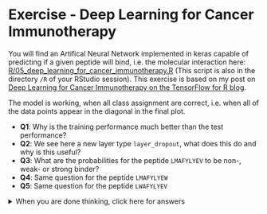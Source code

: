 Exercise - Deep Learning for Cancer Immunotherapy
================

You will find an Artifical Neural Network implemented in keras capable
of predicting if a given peptide will bind, i.e. the molecular
interaction here:
[R/05\_deep\_learning\_for\_cancer\_immunotherapy.R](https://github.com/leonjessen/RPharma2019/blob/master/R/05_deep_learning_for_cancer_immunotherapy.R)
(This script is also in the directory `/R` of your RStudio session).
This exercise is based on my post on [Deep Learning for Cancer
Immunotherapy on the TensorFlow for R
blog](https://blogs.rstudio.com/tensorflow/posts/2018-01-29-dl-for-cancer-immunotherapy/).

The model is working, when all class assignment are correct, i.e. when
all of the data points appear in the diagonal in the final plot.

  - **Q1**: Why is the training performance much better than the test
    performance?
  - **Q2**: We see here a new layer type `layer_dropout`, what does this
    do and why is this useful?
  - **Q3**: What are the probabilities for the peptide `LMAFYLYEV` to be
    non-, weak- or strong binder?
  - **Q4**: Same question for the peptide `LMAFYLYEW`
  - **Q5**: Same question for the peptide `LWAFYLYEV`

<details>

<summary>When you are done thinking, click here for answers</summary>

  - **Q1**: Because of the high model complexicity, we are over-fitting
  - **Q2**: It randomly masks updating of some weights aiming af
    avoiding overfitting
  - **Q3**: `0, 7.005256e-05, 0.9999299` using the command `'LMAFYLYEV'
    %>% encode_peptide(m = bl62) %>% predict(model, .)`
  - **Q4**: `1, 3.598115e-09, 0`, likewise
  - **Q5**: `0.9999325, 6.744685e-05, 8.386781e-30`, likewise

The last question really illustrates the power here. Once you have the
model working, you no longer need to go to the laboratory to test the
peptides, meaning that you can explore the biology of the system *in
silico* at greatly reduced costs. Here, we see that the 2nd and 9th
position are very important for binding.

</details>
